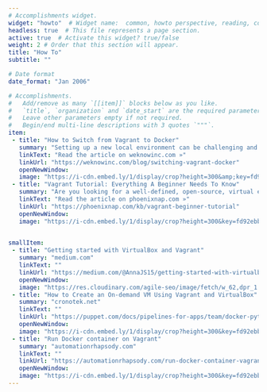 ```yaml
---
# Accomplishments widget.
widget: "howto"  # Widget name:  common, howto perspective, reading, cd-with-jenkins-and-docker  etc
headless: true  # This file represents a page section.
active: true  # Activate this widget? true/false
weight: 2 # Order that this section will appear.
title: "How To"
subtitle: ""

# Date format
date_format: "Jan 2006"

# Accomplishments.
#   Add/remove as many `[[item]]` blocks below as you like.
#   `title`, `organization` and `date_start` are the required parameters.
#   Leave other parameters empty if not required.
#   Begin/end multi-line descriptions with 3 quotes `"""`.
item:
 - title: "How to Switch from Vagrant to Docker"
   summary: "Setting up a new local environment can be challenging and really time-consuming if you're doing it from scratch. While this might not be a big deal when working as a single developer on a project, in a team-based scenario it's important to share the same infrastructure configuration. That's why we highly recommended using a tool like Docker to simplify the process"
   linkText: "Read the article on weknowinc.com »"
   linkUrl: "https://weknowinc.com/blog/switching-vagrant-docker"
   openNewWindow: 
   image: "https://i-cdn.embed.ly/1/display/crop?height=300&amp;key=fd92ebbc52fc43fb98f69e50e7893c13&amp;url=https%3A%2F%2Fweknowinc.com%2Fsites%2Fdefault%2Ffiles%2Fstyles%2Fhero%2Fpublic%2Fdocker-drupalvm_0.jpg%3Fitok%3Dn5rD-KAW&amp;width=636" 
 - title: "Vagrant Tutorial: Everything A Beginner Needs To Know"
   summary: "Are you looking for a well-defined, open-source, virtual environment you can easily share among team members? If the answer is yes, it may be time to get acquainted with Vagrant.This tutorial walks you through everything you need to know about configuring and managing Vagrant."
   linkText: "Read the article on phoenixnap.com »"
   linkUrl: "https://phoenixnap.com/kb/vagrant-beginner-tutorial"
   openNewWindow: 
   image: "https://i-cdn.embed.ly/1/display/crop?height=300&key=fd92ebbc52fc43fb98f69e50e7893c13&url=https%3A%2F%2Fphoenixnap.com%2Fkb%2Fwp-content%2Fuploads%2F2019%2F04%2Fvagrant-tutorial-everything-you-need-to-know-to-get-started.png&width=636" 
 

smallItem: 
 - title: "Getting started with VirtualBox and Vagrant"
   summary: "medium.com"
   linkText: ""
   linkUrl: "https://medium.com/@AnnaJS15/getting-started-with-virtualbox-and-vagrant-8d98aa271d2a"
   openNewWindow: 
   image: "https://res.cloudinary.com/agile-seo/image/fetch/w_62,dpr_1.0,d_blank_am8gzx.png/https%3A%2F%2Flogo.clearbit.com%2Fmedium.com%3Fsize%3D250"
 - title: "How to Create an On-demand VM Using Vagrant and VirtualBox"
   summary: "cronotek.net"
   linkText: ""
   linkUrl: "https://puppet.com/docs/pipelines-for-apps/team/docker-python.html"
   openNewWindow: 
   image: "https://i-cdn.embed.ly/1/display/crop?height=300&key=fd92ebbc52fc43fb98f69e50e7893c13&url=https%3A%2F%2Fimages.squarespace-cdn.com%2Fcontent%2Fv1%2F5c4641e525bf0253df9a8c0e%2F1549139198900-SDS32WIJ4A4FCG6XG4GL%2Fke17ZwdGBToddI8pDm48kN6E-enJZF9ST4AaaIJDjIQUqsxRUqqbr1mOJYKfIPR7LoDQ9mXPOjoJoqy81S2I8N_N4V1vUb5AoIIIbLZhVYxCRW4BPu10St3TBAUQYVKcNR_lfp9p6artVYAw0dHCJO7lkVIsMGlmi-ey7Lci4Hh3S6-8w9Ugvk_AFW-se6yX%2FDLVirtualBox.jpg&width=636" 
 - title: "Run Docker container on Vagrant"
   summary: "automationrhapsody.com"
   linkText: ""
   linkUrl: "https://automationrhapsody.com/run-docker-container-vagrant/"
   openNewWindow: 
   image: "https://i-cdn.embed.ly/1/display/crop?height=300&key=fd92ebbc52fc43fb98f69e50e7893c13&url=https%3A%2F%2Fassets.deliciousbrains.com%2Favatar%2Fe0810b7e29170f6b9f8960e6df6f2090%3Fs%3D120%26d%3Dmm%26r%3Dg&width=636" 
---
```

